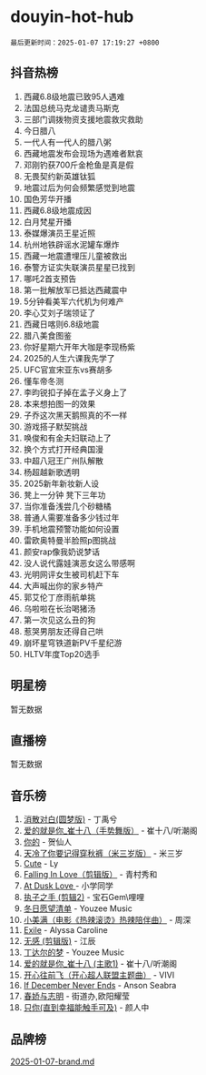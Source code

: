 # douyin-hot-hub

`最后更新时间：2025-01-07 17:19:27 +0800`

## 抖音热榜

1. 西藏6.8级地震已致95人遇难
1. 法国总统马克龙谴责马斯克
1. 三部门调拨物资支援地震救灾救助
1. 今日腊八
1. 一代人有一代人的腊八粥
1. 西藏地震发布会现场为遇难者默哀
1. 邓刚钓获700斤金枪鱼是真是假
1. 无畏契约新英雄钛狐
1. 地震过后为何会频繁感觉到地震
1. 国色芳华开播
1. 西藏6.8级地震成因
1. 白月梵星开播
1. 泰媒爆演员王星近照
1. 杭州地铁辟谣水泥罐车爆炸
1. 西藏一地震遭埋压儿童被救出
1. 泰警方证实失联演员星星已找到
1. 哪吒2首支预告
1. 第一批解放军已抵达西藏震中
1. 5分钟看美军六代机为何难产
1. 李心艾刘子瑞领证了
1. 西藏日喀则6.8级地震
1. 腊八美食图鉴
1. 你好星期六开年大咖是李现杨紫
1. 2025的人生六课我先学了
1. UFC官宣宋亚东vs赛胡多
1. 懂车帝冬测
1. 李昀锐扣子掉在孟子义身上了
1. 本来想拍图一的效果
1. 子乔这次黑天鹅照真的不一样
1. 游戏搭子默契挑战
1. 唤俊和有金夫妇联动上了
1. 换个方式打开经典国漫
1. 中超八冠王广州队解散
1. 杨超越新歌透明
1. 2025新年新妆新人设
1. 凳上一分钟 凳下三年功
1. 当你准备浅尝几个砂糖橘
1. 普通人需要准备多少钱过年
1. 手机地震预警功能如何设置
1. 雷欧奥特曼半脸照p图挑战
1. 颜安rap像我奶说梦话
1. 没人说代露娃演恶女这么带感啊
1. 光明网评女生被司机赶下车
1. 大声喊出你的家乡特产
1. 郭艾伦丁彦雨航单挑
1. 乌啦啦在长治喝猪汤
1. 第一次见这么丑的狗
1. 惹哭男朋友还得自己哄
1. 崩坏星穹铁道新PV千星纪游
1. HLTV年度Top20选手

## 明星榜

暂无数据

## 直播榜

暂无数据

## 音乐榜

1. [消散对白(圆梦版)](https://sf6-cdn-tos.douyinstatic.com/obj/tos-cn-ve-2774/og4jB5I5IizzoZVAAAzWgBMAsMDWoArfwBOiFs) - 丁禹兮
1. [爱的就是你_崔十八（手势舞版）](https://sf6-cdn-tos.douyinstatic.com/obj/tos-cn-ve-2774/oApB2AigNyB4sTw7JhBOikMAf0oDJzMWBuIrgm) - 崔十八/听潮阁
1. [你的](https://sf5-hl-cdn-tos.douyinstatic.com/obj/tos-cn-ve-2774/oYuIeKf42jB7sEV6B2upMdpYAgfrQWj0FeRegh) - 贺仙人
1. [天冷了你要记得穿秋裤（米三岁版）](https://sf5-hl-cdn-tos.douyinstatic.com/obj/tos-cn-ve-2774/oQlIwVIDWiZ6BQilAorS7MA0AgCkQDvcZAdm1) - 米三岁
1. [Cute](https://sf5-hl-cdn-tos.douyinstatic.com/obj/tos-cn-ve-2774/o4IbIzHWKAAB4wsS5qMBRiiAlEBGTpQRNfFvuo) - Ly
1. [Falling In Love（剪辑版）](https://sf5-hl-cdn-tos.douyinstatic.com/obj/tos-cn-ve-2774/o8ajpA8zzgBPahbBIO8AcKGBLJezFCRd1wfP9f) - 青村秀和
1. [ At Dusk  Love ](https://sf5-hl-cdn-tos.douyinstatic.com/obj/tos-cn-ve-2774/o8CrpCf5CaYgI4ZrtQgMQAFEfuGqNnRSDQAPBc) - 小学同学
1. [执子之手 (剪辑2)](https://sf3-cdn-tos.douyinstatic.com/obj/tos-cn-ve-2774/oUoZLQjCc31XzqsBnBQUNgeKtYPBcgbFDwtfcu) - 宝石Gem\哩哩
1. [冬日愿望清单](https://sf5-hl-cdn-tos.douyinstatic.com/obj/tos-cn-ve-2774/oIIgUOeamCFCVAzxN6MFRLIBlLGpUqQxeeHrLE) - Youzee Music
1. [小美满（电影《热辣滚烫》热辣陪伴曲）](https://sf5-hl-cdn-tos.douyinstatic.com/obj/tos-cn-ve-2774/o0GAn2lSgfZIDUgtevCGDQYnFg4CwnrBaxbTZL) - 周深
1. [Exile](https://sf5-hl-cdn-tos.douyinstatic.com/obj/tos-cn-ve-2774/oYj4gAQTknKE3WW0Je8KGmQ7z1cA4FefwtbufD) - Alyssa Caroline
1. [无感 (剪辑版)](https://sf5-hl-cdn-tos.douyinstatic.com/obj/tos-cn-ve-2774/o0eIsUzJBDlQaQFC5OFlgbMEZC1TFYBftOBn6p) - 江辰
1. [丁达尔的梦](https://sf5-hl-cdn-tos.douyinstatic.com/obj/tos-cn-ve-2774/oMU3WirUZBVQkAC9ccG5P2IQirziZM2RTInUY) - Youzee Music
1. [爱的就是你_崔十八 (主歌1)](https://sf5-hl-cdn-tos.douyinstatic.com/obj/tos-cn-ve-2774/oI5BO5DhFZ6UTcNCnZaOCBLtZ7WIMQGfgnXf5E) - 崔十八/听潮阁
1. [开心往前飞（开心超人联盟主题曲）](https://sf5-hl-cdn-tos.douyinstatic.com/obj/tos-cn-ve-2774/9d8fb7c82cf1421fb93a9fe925275e0a) - VIVI
1. [If December Never Ends](https://sf5-hl-cdn-tos.douyinstatic.com/obj/tos-cn-ve-2774/oY1IQMoTgCFIBg8RZifyqlBBt1UFgitTYmxeOS) - Anson Seabra
1. [春娇与志明](https://sf5-hl-cdn-tos.douyinstatic.com/obj/tos-cn-ve-2774/e530d8fceb7044b39707d7f9ff54add1) - 街道办,欧阳耀莹
1. [只你(直到幸福能触手可及)](https://sf5-hl-cdn-tos.douyinstatic.com/obj/tos-cn-ve-2774/o0lBkRDzFTeaVSUz3ZZSCBVtZ5DIMQGfgmEAuE) - 颜人中

## 品牌榜

[2025-01-07-brand.md](2025-01-07-brand.md)
